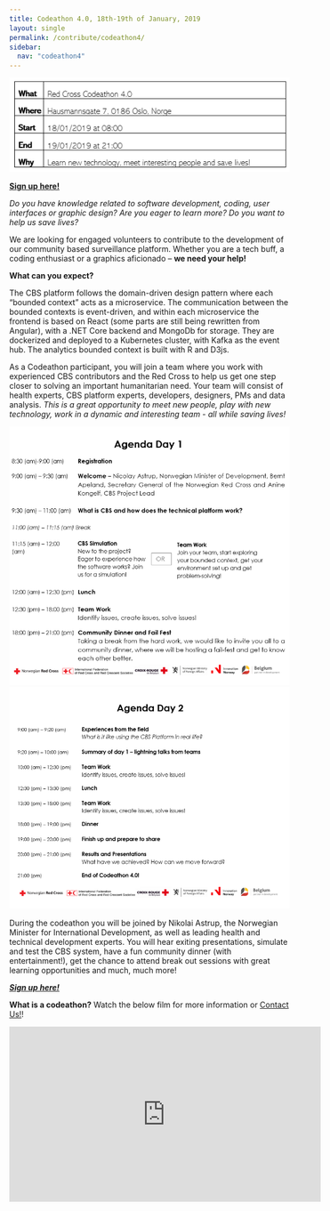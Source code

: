 ```yaml
---
title: Codeathon 4.0, 18th-19th of January, 2019
layout: single
permalink: /contribute/codeathon4/
sidebar:
  nav: "codeathon4"
---
```


<a href="/assets/images/timetablecodeathon1.png"><img src="/assets/images/timetablecodeathon1.png"></a>

[**Sign up here!**](https://events.provisoevent.no/r%C3%B8dekors/events/RedCrossCodeathon4/register?templateId=fe307923-a6b0-4d8a-b171-ab3266bd3645) 

*Do you have knowledge related to software development, coding, user interfaces or graphic design? Are you eager to learn more? Do you want to help us save lives?* 

We are looking for engaged volunteers to contribute to the development of our community based surveillance platform. Whether you are a tech buff, a coding enthusiast or a graphics aficionado – **we need your help!** 

**What can you expect?** 

The CBS platform follows the domain-driven design pattern where each “bounded context” acts as a microservice. The communication between the bounded contexts is event-driven, and within each microservice the frontend is based on React (some parts are still being rewritten from Angular), with a .NET Core backend and MongoDb for storage. They are dockerized and deployed to a Kubernetes cluster, with Kafka as the event hub. The analytics bounded context is built with R and D3js. 

As a Codeathon participant, you will join a team where you work with experienced CBS contributors and the Red Cross to help us get one step closer to solving an important humanitarian need. Your team will consist of health experts, CBS platform experts, developers, designers, PMs and data analysis. *This is a great opportunity to meet new people, play with new technology, work in a dynamic and interesting team - all while saving lives!* 

<a href="/assets/images/Codeathonagenda111.PNG"><img src="/assets/images/Codeathonagenda111.PNG"></a>
<a href="/assets/images/Codeathonagenda222.PNG"><img src="/assets/images/Codeathonagenda222.PNG"></a>
  
During the codeathon you will be joined by Nikolai Astrup, the Norwegian Minister for International Development, as well as leading health and technical development experts. You will hear exiting presentations, simulate and test the CBS system, have a fun community dinner (with entertainment!), get the chance to attend break out sessions with great learning opportunities and much, much more! 

[***Sign up here!***](https://events.provisoevent.no/r%C3%B8dekors/events/RedCrossCodeathon4/register?templateId=fe307923-a6b0-4d8a-b171-ab3266bd3645) 

**What is a codeathon?** Watch the below film for more information or [Contact Us!](https://cbsrc.org/contactus/)!
<iframe width="560" height="315" src="https://www.youtube.com/embed/6op40mK7rYs" frameborder="0" allow="accelerometer; autoplay; encrypted-media; gyroscope; picture-in-picture" allowfullscreen></iframe>





